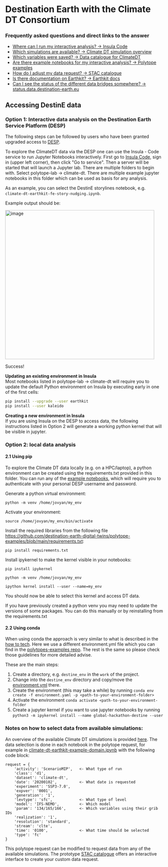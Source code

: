 # Destination Earth with the Climate DT Consortium

### Frequently asked questions and direct links to the answer
- [Where can I run my interactive analysis? -> Insula Code](https://platform.destine.eu/services/service/insula-code/)
- [Which simulations are available? -> Climate DT simulation overview](https://destine.ecmwf.int/climate-change-adaptation-digital-twin-climate-dt/)
- [Which variables were saved? -> Data catalogue for ClimateDT](https://confluence.ecmwf.int/display/DDCZ/Climate+DT+Phase+1+data+catalogue#ClimateDTPhase1datacatalogue-Outputparameters)
- [Are there example notebooks for my interactive analysis? -> Polytope examples](https://github.com/destination-earth-digital-twins/polytope-examples/tree/main/climate-dt)
- [How do I adjust my data request? -> STAC catalogue](https://climate-catalogue.lumi.apps.dte.destination-earth.eu/?root=root)
- [Is there documentation on Earthkit? -> Earthkit docs](https://earthkit.readthedocs.io/en/latest/)
- [Can I see the status of the different data bridges somewhere? -> status.data.destination-earth.eu](https://status.data.destination-earth.eu/LUMI)

## Accessing DestinE data
### Option 1: Interactive data analysis on the Destination Earth Service Platform (DESP)

The following steps can be followed by users who have been granted upgraded access to [DESP](https://platform.destine.eu).

To explore the ClimateDT data via the DESP one can use the Insula - Code service to run Jupyter Notebooks interactively. First go to [Insula Code](https://platform.destine.eu/services/service/insula-code/), sign in (upper left corner), then click "Go to service". Then a server will be started that will launch a Jupyter lab. There are multiple folders to begin with. Select polytope-lab -> climate-dt. There are multiple example jupyter notebooks in this folder which can be used as basis for any analysis.

As an example, you can select the DestinE storylines notebook, e.g. `climate-dt-earthkit-fe-story-nudging.ipynb`.

Example output should be:


<img width="475" alt="image" src="https://github.com/user-attachments/assets/53576b86-6907-43bd-9c6f-0b26027e2387" />

Success!

**Updating an existing environment in Insula**  
 Most notebooks listed in polytope-lab -> climate-dt will require you to update the default Python environment on Insula by executing early in one of the first cells:

```bash
pip install --upgrade --user earthkit
pip install --user kaleido
```

**Creating a new environment in Insula**   
If you are using Insula on the DESP to access data, the following instructions listed in Option 2 will generate a working python kernel that will be visible in jupyter.

### Option 2: local data analysis
#### 2.1 Using pip

To explore the Climate DT data locally (e.g. on a HPC/laptop), a python environment can be created using the requirements.txt provided in this folder. You can run any of the [example notebooks](https://github.com/destination-earth-digital-twins/polytope-examples/tree/main/climate-dt), which will require you to authenticate with your personal DESP username and password.

Generate a python virtual environment:

`python -m venv /home/jovyan/my_env`

Activate your environment:

`source /home/jovyan/my_env/bin/activate`

Install the required libraries from the following file https://github.com/destination-earth-digital-twins/polytope-examples/blob/main/requirements.txt:

`pip install requirements.txt`

Install ipykernel to make the kernel visible in your notebooks:

`pip install ipykernel`

`python -m venv /home/jovyan/my_env`

`ipython kernel install --user --name=my_env`

You should now be able to select this kernel and access DT data.

If you have previously created a python venv you may need to update the versions of some packages. You can do this manually or by reinstalling from the requirements.txt

#### 2.2 Using conda
When using conda the approach is very similar to what is described in the [how to tech](https://github.com/digital-earths-global-hackathon/hamburg-node/blob/main/content/howtotech.md). Here we use a different environment.yml file which you can find in the [polytopes-examples repo](https://github.com/destination-earth-digital-twins/polytope-examples/blob/main/environment.yml). The rest is the same so please check those guidelines for more detailed advise.

These are the main steps: 
1. Create a directory, e.g. `destine_env` in the `work` of the project.
2. Change into the `destine_env` directory and copy/move the [environment.yml](https://github.com/destination-earth-digital-twins/polytope-examples/blob/main/environment.yml) there.
3. Create the environment (this may take a while) by running `conda env create -f environment.yaml -p <path-to-your-environment-folder>`
4. Activate the environment `conda activate <path-to-your-environment-folder`
5. Create a jupyter kernel if you want to use jupyter notebooks by running `python3 -m ipykernel install --name global-hackathon-destine --user`

   
### Notes on how to select data from available simulations:

An overview of the available Climate DT simulations is provided [here](https://destine.ecmwf.int/climate-change-adaptation-digital-twin-climate-dt/#simulations).
The data selection is done in each notebook in the polytope request, for example in [climate-dt-earthkit-example-domain.ipynb](https://github.com/destination-earth-digital-twins/polytope-examples/blob/main/climate-dt/climate-dt-earthkit-example-domain.ipynb) with the following code block:

```
request = {
    'activity': 'ScenarioMIP',   <- What type of run
    'class': 'd1',                  
    'dataset': 'climate-dt',        
    'date': '20200102',          <- What date is requested
    'experiment': 'SSP3-7.0',
    'expver': '0001',
    'generation': '1',
    'levtype': 'sfc',            <- What type of level
    'model': 'IFS-NEMO',         <- Which model
    'param': '134/165/166',      <- Which variables using their grib IDs
    'realization': '1',
    'resolution': 'standard',
    'stream': 'clte',
    'time': '0100',              <- What time should be selected
    'type': 'fc'
}
```

This polytope request can be modified to request data from any of the available simulations. The prototype [STAC catalogue](https://climate-catalogue.lumi.apps.dte.destination-earth.eu/?root=root) offers an interactive interface to create your custom data request.

